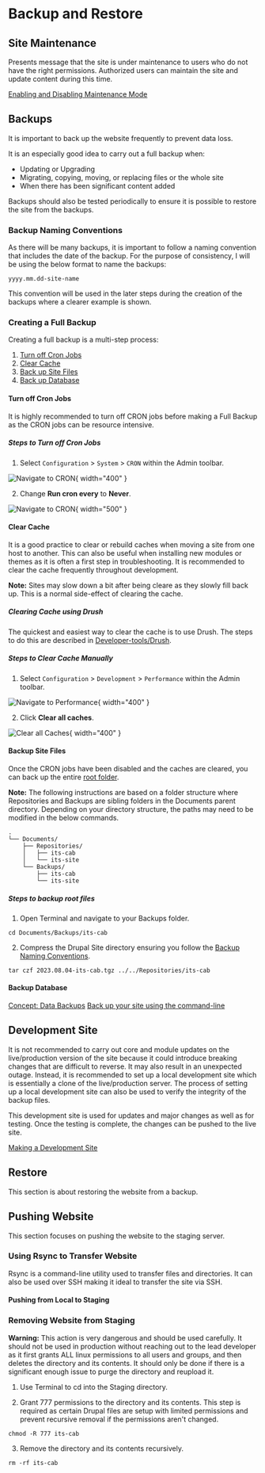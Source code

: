 # Backup and Restore

## Site Maintenance

Presents message that the site is under maintenance to users who do not have the right permissions. Authorized users can maintain the site and update content during this time. 

[Enabling and Disabling Maintenance Mode](https://www.drupal.org/docs/user_guide/en/extend-maintenance.html)

## Backups

It is important to back up the website frequently to prevent data loss.

It is an especially good idea to carry out a full backup when:

* Updating or Upgrading
* Migrating, copying, moving, or replacing files or the whole site
* When there has been significant content added

Backups should also be tested periodically to ensure it is possible to restore the site from the backups.

### Backup Naming Conventions

As there will be many backups, it is important to follow a naming convention that includes the date of the backup. For the purpose of consistency, I will be using the below format to name the backups:

<code>yyyy.mm.dd-site-name</code>

This convention will be used in the later steps during the creation of the backups where a clearer example is shown.

### Creating a Full Backup

Creating a full backup is a multi-step process:

1. [Turn off Cron Jobs](#turn-off-cron-jobs)
2. [Clear Cache](#clear-cache)
3. [Back up Site Files](#backup-site-files)
4. [Back up Database](#backup-database)

#### Turn off Cron Jobs

It is highly recommended to turn off CRON jobs before making a Full Backup as the CRON jobs can be resource intensive. 

##### Steps to Turn off Cron Jobs

1. Select <code>Configuration</code> > <code>System</code> > <code>CRON</code> within the Admin toolbar.

![Navigate to CRON](assets/backup-restore/cron-menu.png){ width="400" }

2. Change **Run cron every** to **Never**.

![Navigate to CRON](assets/backup-restore/run-cron-never.png){ width="500" }

#### Clear Cache

It is a good practice to clear or rebuild caches when moving a site from one host to another. This can also be useful when installing new modules or themes as it is often a first step in troubleshooting. It is recommended to clear the cache frequently throughout development. 

**Note:** Sites may slow down a bit after being cleare as they slowly fill back up. This is a normal side-effect of clearing the cache. 

##### Clearing Cache using Drush

The quickest and easiest way to clear the cache is to use Drush. The steps to do this are described in [Developer-tools/Drush](developer-tools.md#clear-cache).

##### Steps to Clear Cache Manually

1. Select <code>Configuration</code> > <code>Development</code> > <code>Performance</code> within the Admin toolbar.

![Navigate to Performance](assets/backup-restore/cache-menu.png){ width="400" }

2. Click **Clear all caches**.

![Clear all Caches](assets/backup-restore/clear-cache.png){ width="400" }

#### Backup Site Files

Once the CRON jobs have been disabled and the caches are cleared, you can back up the entire [root folder](glossary.md#root-folder). 

**Note:** The following instructions are based on a folder structure where Repositories and Backups are sibling folders in the Documents parent directory. Depending on your directory structure, the paths may need to be modified in the below commands.

```
.
└── Documents/
    ├── Repositories/
    │   ├── its-cab
    │   └── its-site
    └── Backups/
        ├── its-cab
        └── its-site
```

##### Steps to backup root files 

1. Open Terminal and navigate to your Backups folder.

```shell title="Navigate to your backup directory"
cd Documents/Backups/its-cab
```

2. Compress the Drupal Site directory ensuring you follow the [Backup Naming Conventions](#backup-naming-conventions).

```shell title="Compress the directory using tar"
tar czf 2023.08.04-its-cab.tgz ../../Repositories/its-cab 
```

#### Backup Database

[Concept: Data Backups](https://www.drupal.org/docs/user_guide/en/prevent-backups.html)
[Back up your site using the command-line](https://www.drupal.org/docs/7/backing-up-and-migrating-a-site/back-up-your-site-using-the-command-line)

## Development Site

It is not recommended to carry out core and module updates on the live/production version of the site because it could introduce breaking changes that are difficult to reverse. It may also result in an unexpected outage. Instead, it is recommended to set up a local development site which is essentially a clone of the live/production server. The process of setting up a local development site can also be used to verify the integrity of the backup files. 

This development site is used for updates and major changes as well as for testing. Once the testing is complete, the changes can be pushed to the live site. 

[Making a Development Site](https://www.drupal.org/docs/user_guide/en/install-dev-making.html)

## Restore

This section is about restoring the website from a backup.

## Pushing Website

This section focuses on pushing the website to the staging server. 

### Using Rsync to Transfer Website

Rsync is a command-line utility used to transfer files and directories. It can also be used over SSH making it ideal to transfer the site via SSH. 

#### Pushing from Local to Staging

### Removing Website from Staging

**Warning:** This action is very dangerous and should be used carefully. It should not be used in production without reaching out to the lead developer as it first grants ALL linux permissions to all users and groups, and then deletes the directory and its contents. It should only be done if there is a significant enough issue to purge the directory and reupload it.

1. Use Terminal to cd into the Staging directory. 

2. Grant 777 permissions to the directory and its contents. This step is required as certain Drupal files are setup with limited permissions and prevent recursive removal if the permissions aren't changed.

```shell title="Grant 777 permissions to directory recursively"
chmod -R 777 its-cab
```

3. Remove the directory and its contents recursively. 

```shell
rm -rf its-cab
```